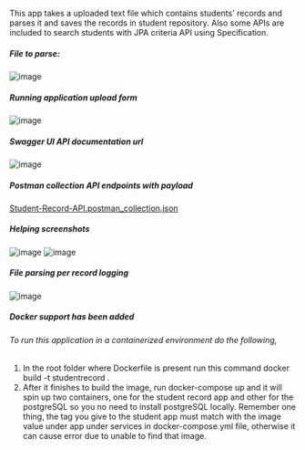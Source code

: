 This app takes a uploaded text file which contains students' records and parses it and saves the records in student repository. Also some APIs are included to search students with JPA criteria API using Specification. 
##### File to parse:
![image](https://github.com/user-attachments/assets/c94166ca-87eb-4eb6-85f3-8bdba625b128)

##### Running application upload form
![image](https://github.com/user-attachments/assets/cced9847-523e-4b0a-b52b-c1e2374fa1dc)


##### Swagger UI API documentation url
![image](https://github.com/user-attachments/assets/8a9fa988-8234-47b0-b4f9-2aa6043b144d)


##### Postman collection API endpoints with payload
[Student-Record-API.postman_collection.json](https://github.com/user-attachments/files/16317797/Student-Record-API.postman_collection.json)

##### Helping screenshots
![image](https://github.com/user-attachments/assets/34d2bd4a-a4e4-4926-8bee-4daa0238a6e9)
![image](https://github.com/user-attachments/assets/564756ec-3003-4b16-b520-b668c778b2d6)

##### File parsing per record logging
![image](https://github.com/user-attachments/assets/838cc549-e50f-4267-9778-72139d09af91)

##### Docker support has been added
###### To run this application in a containerized environment do the following,
1. In the root folder where Dockerfile is present run this command docker build -t studentrecord .
2. After it finishes to build the image, run docker-compose up
   and it will spin up two containers, one for the student record app and other for the postgreSQL so you
   no need to install postgreSQL locally. Remember one thing, the tag you give to the student app must match with the image value
   under app under services in docker-compose.yml file, otherwise it can cause error due to unable to find that image.
